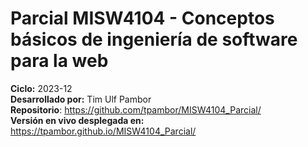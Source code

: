 # Parcial MISW4104 - Conceptos básicos de ingeniería de software para la web
**Ciclo:** 2023-12  
**Desarrollado por:** Tim Ulf Pambor  
**Repositorio**: https://github.com/tpambor/MISW4104_Parcial/  
**Versión en vivo desplegada en:** https://tpambor.github.io/MISW4104_Parcial/
